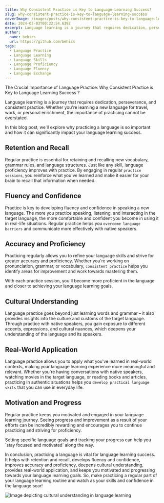 ```yaml
---
title: Why Consistent Practice is Key to Language Learning Success?
slug: why-consistent-practice-is-key-to-language-learning-success
coverImage: /images/posts/why-consistent-practice-is-key-to-language-learning-success.png
date: 2024-03-03T00:22:54.639Z
excerpt: Language learning is a journey that requires dedication, perseverance, and consistent practice.
author:
  name: behics
  url: https://github.com/behics
tags:
  - Language Practice
  - Language Learning
  - Language Skills
  - Language Proficiency
  - Language Fluency
  - Language Exchange
---
```


<script>
  import Callout from "$lib/components/molecules/Callout.svelte";
  import Image from "$lib/components/atoms/Image.svelte";
</script>

The Crucial Importance of Language Practice: Why Consistent Practice is Key to Language Learning Success ?

Language learning is a journey that requires dedication, perseverance, and consistent practice. Whether you're learning a new language for travel, work, or personal enrichment, the importance of practicing cannot be overstated.

<Callout type="info">
In this blog post, we'll explore why practicing a language is so important and how it can significantly impact your language learning success.
</Callout>

## Retention and Recall

Regular practice is essential for retaining and recalling new vocabulary, grammar rules, and language structures. Just like any skill, language proficiency improves with practice. By engaging in regular `practice sessions`, you reinforce what you've learned and make it easier for your brain to recall that information when needed.

## Fluency and Confidence

Practice is key to developing fluency and confidence in speaking a new language. The more you practice speaking, listening, and interacting in the target language, the more comfortable and confident you become in using it in real-life situations. Regular practice helps you `overcome language barriers` and communicate more effectively with native speakers.

## Accuracy and Proficiency

Practicing regularly allows you to refine your language skills and strive for greater accuracy and proficiency. Whether you're working on pronunciation, grammar, or vocabulary, `consistent practice` helps you identify areas for improvement and work towards mastering them.

<Callout type="success">
With each practice session, you'll become more proficient in the language and closer to achieving your language learning goals.
</Callout>

## Cultural Understanding

Language practice goes beyond just learning words and grammar – it also provides insights into the culture and customs of the target language. Through practice with native speakers, you gain exposure to different accents, expressions, and cultural nuances, which deepens your understanding of the language and its speakers.

## Real-World Application

Language practice allows you to apply what you've learned in real-world contexts, making your language learning experience more meaningful and relevant. Whether you're having conversations with native speakers, watching movies in the target language, or reading books and articles, practicing in authentic situations helps you `develop practical language skils` that you can use in everyday life.

## Motivation and Progress

Regular practice keeps you motivated and engaged in your language learning journey. Seeing progress and improvement as a result of your efforts can be incredibly rewarding and encourages you to continue practicing and striving for proficiency.

<Callout type="success">
Setting specific language goals and tracking your progress can help you `stay focused and motivated` along the way.
</Callout>

In conclusion, practicing a language is vital for language learning success. It helps with retention and recall, develops fluency and confidence, improves accuracy and proficiency, deepens cultural understanding, provides real-world application, and keeps you motivated and progressing towards your language learning goals. So, make practicing a regular part of your language learning routine and watch as your skills and confidence in the language soar!

<Image fullBleed src="/images/posts/why-consistent-practice-is-key-to-language-learning-success-2.png" alt="Image depicting cultural understanding in language learning" />
